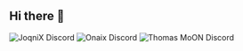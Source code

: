 ## Hi there 👋

<!--

**Here are some ideas to get you started:**

🙋‍♀️ A short introduction - what is your organization all about?
🌈 Contribution guidelines - how can the community get involved?
👩‍💻 Useful resources - where can the community find your docs? Is there anything else the community should know?
🍿 Fun facts - what does your team eat for breakfast?
🧙 Remember, you can do mighty things with the power of [Markdown](https://docs.github.com/github/writing-on-github/getting-started-with-writing-and-formatting-on-github/basic-writing-and-formatting-syntax)
-->
![JoqniX Discord](http://discord-readme-badge-joqnix.vercel.app/api?id=334343489288404993) ![Onaix Discord](http://discord-readme-badge-joqnix.vercel.app/api?id=725724795517403266) ![Thomas MoON Discord](http://discord-readme-badge-joqnix.vercel.app/api?id=934860374975598604)
